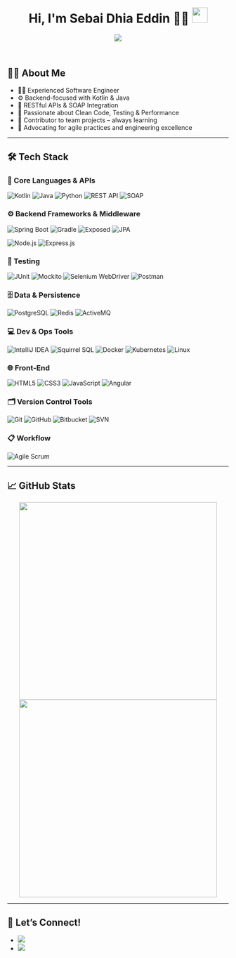 <h1 align="center"><b>Hi, I'm Sebai Dhia Eddin 👨‍💻</b> <img src="https://media.giphy.com/media/hvRJCLFzcasrR4ia7z/giphy.gif" width="35"></h1>
<p align="center">
  <a href="https://github.com/yourusername"><img src="https://readme-typing-svg.herokuapp.com?font=Time+New+Roman&color=cyan&size=25&center=true&vCenter=true&width=700&height=100&lines=Software+Engineer;Kotlin+%7C+Java+Specialist;Back-End+Development+Enthusiast;Continuous+Learner+%26+Team+Contributor;Always+ready+for+new+challenges!"></a>
</p>

<br>

## 🧑‍💻 About Me

- 👨‍💻 Experienced Software Engineer
- ⚙️ Backend-focused with Kotlin & Java
- 🔁 RESTful APIs & SOAP Integration
- 🧪 Passionate about Clean Code, Testing & Performance
- 🧩 Contributor to team projects – always learning
- 🚀 Advocating for agile practices and engineering excellence

---

## 🛠️ Tech Stack

### 🧠 Core Languages & APIs
![Kotlin](https://img.shields.io/badge/Kotlin-0095D5?style=for-the-badge&logo=kotlin&logoColor=white)
![Java](https://img.shields.io/badge/Java-007396?style=for-the-badge&logo=java&logoColor=white)
![Python](https://img.shields.io/badge/Python-3776AB?style=for-the-badge&logo=python&logoColor=white)
![REST API](https://img.shields.io/badge/REST_API-%23007ec6?style=for-the-badge)
![SOAP](https://img.shields.io/badge/SOAP-%23007ec6?style=for-the-badge)


### ⚙️ Backend Frameworks & Middleware
![Spring Boot](https://img.shields.io/badge/Spring_Boot-6DB33F?style=for-the-badge&logo=spring-boot&logoColor=white)
![Gradle](https://img.shields.io/badge/Gradle-02303A?style=for-the-badge&logo=gradle)
![Exposed](https://img.shields.io/badge/Exposed_Core-0.54-blueviolet?style=for-the-badge)
![JPA](https://img.shields.io/badge/JPA-Hibernate-blue?style=for-the-badge&logo=hibernate&logoColor=white)

![Node.js](https://img.shields.io/badge/Node.js-339933?style=for-the-badge&logo=node.js&logoColor=white)
![Express.js](https://img.shields.io/badge/Express.js-000000?style=for-the-badge&logo=express&logoColor=white)


### 🧪 Testing
![JUnit](https://img.shields.io/badge/JUnit-25A162?style=for-the-badge&logo=junit5)
![Mockito](https://img.shields.io/badge/Mockito-Mocks-blue?style=for-the-badge)
![Selenium WebDriver](https://img.shields.io/badge/Selenium%20WebDriver-43B02A?style=for-the-badge&logo=selenium&logoColor=white)
![Postman](https://img.shields.io/badge/Postman-F24E1E?style=for-the-badge&logo=postman&logoColor=white)


### 🗄️ Data & Persistence
![PostgreSQL](https://img.shields.io/badge/PostgreSQL-316192?style=for-the-badge&logo=postgresql&logoColor=white)
![Redis](https://img.shields.io/badge/Redis-%23DC382D.svg?style=for-the-badge&logo=redis&logoColor=white)
![ActiveMQ](https://img.shields.io/badge/ActiveMQ-0094D1?style=for-the-badge&logo=apache&logoColor=white)


### 💻 Dev & Ops Tools
![IntelliJ IDEA](https://img.shields.io/badge/IntelliJ_IDEA-black?style=for-the-badge&logo=intellij-idea)
![Squirrel SQL](https://img.shields.io/badge/Squirrel_SQL-Tool-blue?style=for-the-badge)
![Docker](https://img.shields.io/badge/Docker-2496ED?style=for-the-badge&logo=docker&logoColor=white)
![Kubernetes](https://img.shields.io/badge/Kubernetes-326ce5?style=for-the-badge&logo=kubernetes&logoColor=white)
![Linux](https://img.shields.io/badge/Linux-FCC624?style=for-the-badge&logo=linux&logoColor=black)

### 🌐 Front-End
![HTML5](https://img.shields.io/badge/HTML5-%23E34F26.svg?style=for-the-badge&logo=html5&logoColor=white)
![CSS3](https://img.shields.io/badge/CSS-%231572B6.svg?style=for-the-badge&logo=css3&logoColor=white)
![JavaScript](https://img.shields.io/badge/JavaScript-%23F7DF1E.svg?style=for-the-badge&logo=javascript&logoColor=black)
![Angular](https://img.shields.io/badge/Angular-DD0031?style=for-the-badge&logo=angular&logoColor=white)

### 🗂️ Version Control Tools

![Git](https://img.shields.io/badge/Git-F05033?style=for-the-badge&logo=git&logoColor=white)
![GitHub](https://img.shields.io/badge/GitHub-181717?style=for-the-badge&logo=github&logoColor=white)
![Bitbucket](https://img.shields.io/badge/Bitbucket-0052CC?style=for-the-badge&logo=bitbucket&logoColor=white)
![SVN](https://img.shields.io/badge/Subversion-SVN-blue?style=for-the-badge)

### 📋 Workflow
![Agile Scrum](https://img.shields.io/badge/Agile-Scrum-blueviolet?style=for-the-badge)

---

## 📈 GitHub Stats

<div align="center">
   <img src="https://github-readme-stats.vercel.app/api?username=sebai-dhia&show_icons=true&theme=tokyonight&hide_border=true&hide=language" width="450"/>
  <img src="https://github-readme-stats.vercel.app/api/top-langs/?username=sebai-dhia&layout=compact&theme=tokyonight&hide_border=true&exclude_repo=repo1,repo2" width="450"/>
</div>

---

## 🤝 Let’s Connect!

<div align="left">
  <ul>
    <li>
      <a href="https://www.linkedin.com/in/sebai-dhia-eddin/" target="_blank">
        <img src="https://img.shields.io/badge/LinkedIn-%230077B5.svg?style=for-the-badge&logo=linkedin&logoColor=white"/>
      </a>
    </li>
    <li>
      <a href="mailto:dhiaeddin.sebai@etudiant-enit.utm.tn">
        <img src="https://img.shields.io/badge/Email-D14836?style=for-the-badge&logo=gmail&logoColor=white"/>
      </a>
    </li>
  </ul>
</div>
